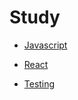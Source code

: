 # Study

- [Javascript](https://github.com/joseph0926/study/tree/main/js)

- [React](https://github.com/joseph0926/study/tree/main/react)

- [Testing]()
